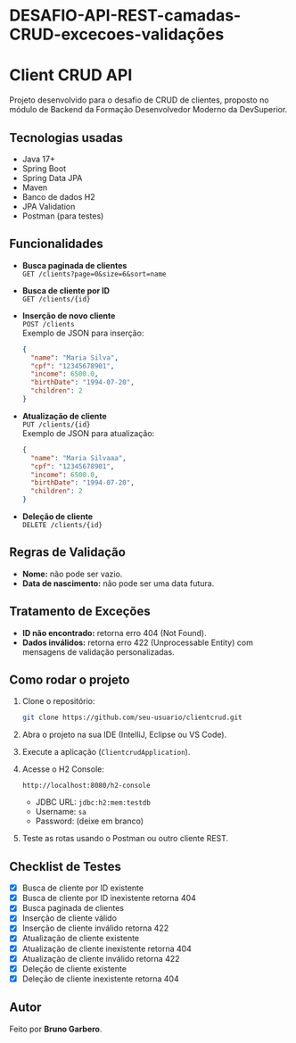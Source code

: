 # DESAFIO-API-REST-camadas-CRUD-excecoes-validações

# Client CRUD API

Projeto desenvolvido para o desafio de CRUD de clientes, proposto no módulo de Backend da Formação Desenvolvedor Moderno da DevSuperior.

## Tecnologias usadas

- Java 17+
- Spring Boot
- Spring Data JPA
- Maven
- Banco de dados H2
- JPA Validation
- Postman (para testes)

## Funcionalidades

- **Busca paginada de clientes**  
  `GET /clients?page=0&size=6&sort=name`

- **Busca de cliente por ID**  
  `GET /clients/{id}`

- **Inserção de novo cliente**  
  `POST /clients`  
  Exemplo de JSON para inserção:
  ```json
  {
    "name": "Maria Silva",
    "cpf": "12345678901",
    "income": 6500.0,
    "birthDate": "1994-07-20",
    "children": 2
  }
  ```

- **Atualização de cliente**  
  `PUT /clients/{id}`  
  Exemplo de JSON para atualização:
  ```json
  {
    "name": "Maria Silvaaa",
    "cpf": "12345678901",
    "income": 6500.0,
    "birthDate": "1994-07-20",
    "children": 2
  }
  ```

- **Deleção de cliente**  
  `DELETE /clients/{id}`

## Regras de Validação

- **Nome:** não pode ser vazio.
- **Data de nascimento:** não pode ser uma data futura.

## Tratamento de Exceções

- **ID não encontrado:** retorna erro 404 (Not Found).
- **Dados inválidos:** retorna erro 422 (Unprocessable Entity) com mensagens de validação personalizadas.

## Como rodar o projeto

1. Clone o repositório:
   ```bash
   git clone https://github.com/seu-usuario/clientcrud.git
   ```

2. Abra o projeto na sua IDE (IntelliJ, Eclipse ou VS Code).

3. Execute a aplicação (`ClientcrudApplication`).

4. Acesse o H2 Console:
   ```
   http://localhost:8080/h2-console
   ```
   - JDBC URL: `jdbc:h2:mem:testdb`
   - Username: `sa`
   - Password: (deixe em branco)

5. Teste as rotas usando o Postman ou outro cliente REST.

## Checklist de Testes

- [x] Busca de cliente por ID existente
- [x] Busca de cliente por ID inexistente retorna 404
- [x] Busca paginada de clientes
- [x] Inserção de cliente válido
- [x] Inserção de cliente inválido retorna 422
- [x] Atualização de cliente existente
- [x] Atualização de cliente inexistente retorna 404
- [x] Atualização de cliente inválido retorna 422
- [x] Deleção de cliente existente
- [x] Deleção de cliente inexistente retorna 404

## Autor

Feito por **Bruno Garbero**.